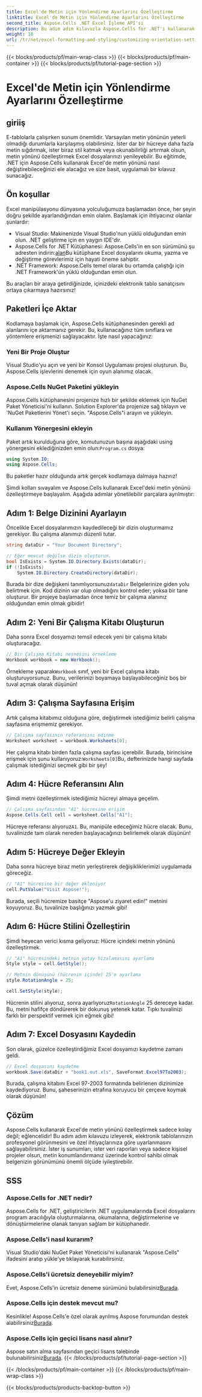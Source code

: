 ```yaml
---
title: Excel'de Metin için Yönlendirme Ayarlarını Özelleştirme
linktitle: Excel'de Metin için Yönlendirme Ayarlarını Özelleştirme
second_title: Aspose.Cells .NET Excel İşleme API'si
description: Bu adım adım kılavuzla Aspose.Cells for .NET'i kullanarak Excel'de metin yönünü özelleştirmeyi öğrenin.
weight: 18
url: /tr/net/excel-formatting-and-styling/customizing-orientation-settings-for-text/
---
```


{{< blocks/products/pf/main-wrap-class >}}
{{< blocks/products/pf/main-container >}}
{{< blocks/products/pf/tutorial-page-section >}}

# Excel'de Metin için Yönlendirme Ayarlarını Özelleştirme

## giriiş
E-tablolarla çalışırken sunum önemlidir. Varsayılan metin yönünün yeterli olmadığı durumlarla karşılaşmış olabilirsiniz. İster dar bir hücreye daha fazla metin sığdırmak, ister biraz stil katmak veya okunabilirliği artırmak olsun, metin yönünü özelleştirmek Excel dosyalarınızı yenileyebilir. Bu eğitimde, .NET için Aspose.Cells kullanarak Excel'de metin yönünü nasıl değiştirebileceğinizi ele alacağız ve size basit, uygulamalı bir kılavuz sunacağız.

## Ön koşullar

Excel manipülasyonu dünyasına yolculuğumuza başlamadan önce, her şeyin doğru şekilde ayarlandığından emin olalım. Başlamak için ihtiyacınız olanlar şunlardır:

- Visual Studio: Makinenizde Visual Studio'nun yüklü olduğundan emin olun. .NET geliştirme için en yaygın IDE'dir.
- Aspose.Cells for .NET Kütüphanesi: Aspose.Cells'in en son sürümünü şu adresten indirin:[alan](https://releases.aspose.com/cells/net/)Bu kütüphane Excel dosyalarını okuma, yazma ve değiştirme görevlerimiz için hayati öneme sahiptir.
- .NET Framework: Aspose.Cells temel olarak bu ortamda çalıştığı için .NET Framework'ün yüklü olduğundan emin olun.
  
Bu araçları bir araya getirdiğinizde, içinizdeki elektronik tablo sanatçısını ortaya çıkarmaya hazırsınız!

## Paketleri İçe Aktar

Kodlamaya başlamak için, Aspose.Cells kütüphanesinden gerekli ad alanlarını içe aktarmanız gerekir. Bu, kullanacağınız tüm sınıflara ve yöntemlere erişmenizi sağlayacaktır. İşte nasıl yapacağınız:

### Yeni Bir Proje Oluştur

Visual Studio'yu açın ve yeni bir Konsol Uygulaması projesi oluşturun. Bu, Aspose.Cells işlevlerini denemek için oyun alanımız olacak.

### Aspose.Cells NuGet Paketini yükleyin

Aspose.Cells kütüphanesini projenize hızlı bir şekilde eklemek için NuGet Paket Yöneticisi'ni kullanın. Solution Explorer'da projenize sağ tıklayın ve 'NuGet Paketlerini Yönet'i seçin. "Aspose.Cells"i arayın ve yükleyin.

### Kullanım Yönergesini ekleyin

 Paket artık kurulduğuna göre, komutunuzun başına aşağıdaki using yönergesini eklediğinizden emin olun:`Program.cs` dosya:

```csharp
using System.IO;
using Aspose.Cells;
```

Bu paketler hazır olduğunda artık gerçek kodlamaya dalmaya hazırız!

Şimdi kolları sıvayalım ve Aspose.Cells kullanarak Excel'deki metin yönünü özelleştirmeye başlayalım. Aşağıda adımlar yönetilebilir parçalara ayrılmıştır:

## Adım 1: Belge Dizinini Ayarlayın 

Öncelikle Excel dosyalarımızın kaydedileceği bir dizin oluşturmamız gerekiyor. Bu çalışma alanımızı düzenli tutar.

```csharp
string dataDir = "Your Document Directory";

// Eğer mevcut değilse dizin oluşturun.
bool IsExists = System.IO.Directory.Exists(dataDir);
if (!IsExists)
    System.IO.Directory.CreateDirectory(dataDir);
```

 Burada bir dize değişkeni tanımlıyorsunuz`dataDir` Belgelerinize giden yolu belirtmek için. Kod dizinin var olup olmadığını kontrol eder; yoksa bir tane oluşturur. Bir projeye başlamadan önce temiz bir çalışma alanınız olduğundan emin olmak gibidir!

## Adım 2: Yeni Bir Çalışma Kitabı Oluşturun

Daha sonra Excel dosyamızı temsil edecek yeni bir çalışma kitabı oluşturacağız.

```csharp
// Bir Çalışma Kitabı nesnesini örnekleme
Workbook workbook = new Workbook();
```

 Örnekleme yaparak`Workbook` sınıf, yeni bir Excel çalışma kitabı oluşturuyorsunuz. Bunu, verilerinizi boyamaya başlayabileceğiniz boş bir tuval açmak olarak düşünün!

## Adım 3: Çalışma Sayfasına Erişim

Artık çalışma kitabımız olduğuna göre, değiştirmek istediğimiz belirli çalışma sayfasına erişmemiz gerekiyor. 

```csharp
// Çalışma sayfasının referansını edinme
Worksheet worksheet = workbook.Worksheets[0];
```

 Her çalışma kitabı birden fazla çalışma sayfası içerebilir. Burada, birincisine erişmek için şunu kullanıyoruz:`Worksheets[0]`Bu, defterinizde hangi sayfada çalışmak istediğinizi seçmek gibi bir şey!

## Adım 4: Hücre Referansını Alın

Şimdi metni özelleştirmek istediğimiz hücreyi almaya geçelim.

```csharp
// Çalışma sayfasından "A1" hücresine erişim
Aspose.Cells.Cell cell = worksheet.Cells["A1"];
```

 Hücreye referansı alıyoruz`A1`. Bu, manipüle edeceğimiz hücre olacak. Bunu, tuvalinizde tam olarak nereden başlayacağınızı belirlemek olarak düşünün!

## Adım 5: Hücreye Değer Ekleyin

Daha sonra hücreye biraz metin yerleştirerek değişikliklerimizi uygulamada göreceğiz.

```csharp
// "A1" hücresine bir değer ekleniyor
cell.PutValue("Visit Aspose!");
```

Burada, seçili hücremize basitçe "Aspose'u ziyaret edin!" metnini koyuyoruz. Bu, tuvalinize başlığınızı yazmak gibi!

## Adım 6: Hücre Stilini Özelleştirin

Şimdi heyecan verici kısma geliyoruz: Hücre içindeki metnin yönünü özelleştirmek.

```csharp
// "A1" hücresindeki metnin yatay hizalamasını ayarlama
Style style = cell.GetStyle();

// Metnin dönüşünü (hücrenin içinde) 25'e ayarlama
style.RotationAngle = 25;

cell.SetStyle(style);
```

Hücrenin stilini alıyoruz, sonra ayarlıyoruz`RotationAngle` 25 dereceye kadar. Bu, metni hafifçe döndürerek bir dokunuş yetenek katar. Tıpkı tuvalinizi farklı bir perspektif vermek için eğmek gibi!

## Adım 7: Excel Dosyasını Kaydedin

Son olarak, güzelce özelleştirdiğimiz Excel dosyamızı kaydetme zamanı geldi.

```csharp
// Excel dosyasını kaydetme
workbook.Save(dataDir + "book1.out.xls", SaveFormat.Excel97To2003);
```

Burada, çalışma kitabını Excel 97-2003 formatında belirlenen dizinimize kaydediyoruz. Bunu, şaheserinizin etrafına koruyucu bir çerçeve koymak olarak düşünün!

## Çözüm

Aspose.Cells kullanarak Excel'de metin yönünü özelleştirmek sadece kolay değil; eğlencelidir! Bu adım adım kılavuzu izleyerek, elektronik tablolarınızın profesyonel görünmesini ve özel ihtiyaçlarınıza göre uyarlanmasını sağlayabilirsiniz. İster iş sunumları, ister veri raporları veya sadece kişisel projeler olsun, metin konumlandırmanız üzerinde kontrol sahibi olmak belgenizin görünümünü önemli ölçüde iyileştirebilir.

## SSS

### Aspose.Cells for .NET nedir?
Aspose.Cells for .NET, geliştiricilerin .NET uygulamalarında Excel dosyalarını program aracılığıyla oluşturmalarına, okumalarına, değiştirmelerine ve dönüştürmelerine olanak tanıyan sağlam bir kütüphanedir.

### Aspose.Cells'i nasıl kurarım?
Visual Studio'daki NuGet Paket Yöneticisi'ni kullanarak "Aspose.Cells" ifadesini aratıp yükle'ye tıklayarak kurabilirsiniz.

### Aspose.Cells'i ücretsiz deneyebilir miyim?
 Evet, Aspose.Cells'in ücretsiz deneme sürümünü bulabilirsiniz[Burada](https://releases.aspose.com/).

### Aspose.Cells için destek mevcut mu?
 Kesinlikle! Aspose.Cells'e özel olarak ayrılmış Aspose forumundan destek alabilirsiniz[Burada](https://forum.aspose.com/c/cells/9).

### Aspose.Cells için geçici lisans nasıl alınır?
 Aspose satın alma sayfasından geçici lisans talebinde bulunabilirsiniz[Burada](https://purchase.aspose.com/temporary-license/).
{{< /blocks/products/pf/tutorial-page-section >}}

{{< /blocks/products/pf/main-container >}}
{{< /blocks/products/pf/main-wrap-class >}}

{{< blocks/products/products-backtop-button >}}
